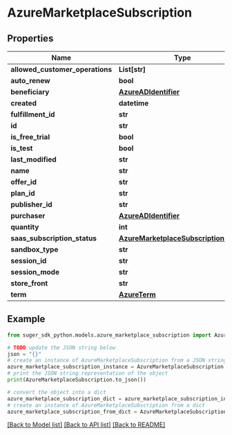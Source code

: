 # AzureMarketplaceSubscription


## Properties

Name | Type | Description | Notes
------------ | ------------- | ------------- | -------------
**allowed_customer_operations** | **List[str]** |  | [optional] 
**auto_renew** | **bool** |  | [optional] 
**beneficiary** | [**AzureADIdentifier**](AzureADIdentifier.md) |  | [optional] 
**created** | **datetime** |  | [optional] 
**fulfillment_id** | **str** |  | [optional] 
**id** | **str** |  | [optional] 
**is_free_trial** | **bool** |  | [optional] 
**is_test** | **bool** |  | [optional] 
**last_modified** | **str** |  | [optional] 
**name** | **str** |  | [optional] 
**offer_id** | **str** |  | [optional] 
**plan_id** | **str** |  | [optional] 
**publisher_id** | **str** |  | [optional] 
**purchaser** | [**AzureADIdentifier**](AzureADIdentifier.md) |  | [optional] 
**quantity** | **int** |  | [optional] 
**saas_subscription_status** | [**AzureMarketplaceSubscriptionStatus**](AzureMarketplaceSubscriptionStatus.md) |  | [optional] 
**sandbox_type** | **str** |  | [optional] 
**session_id** | **str** |  | [optional] 
**session_mode** | **str** |  | [optional] 
**store_front** | **str** |  | [optional] 
**term** | [**AzureTerm**](AzureTerm.md) |  | [optional] 

## Example

```python
from suger_sdk_python.models.azure_marketplace_subscription import AzureMarketplaceSubscription

# TODO update the JSON string below
json = "{}"
# create an instance of AzureMarketplaceSubscription from a JSON string
azure_marketplace_subscription_instance = AzureMarketplaceSubscription.from_json(json)
# print the JSON string representation of the object
print(AzureMarketplaceSubscription.to_json())

# convert the object into a dict
azure_marketplace_subscription_dict = azure_marketplace_subscription_instance.to_dict()
# create an instance of AzureMarketplaceSubscription from a dict
azure_marketplace_subscription_from_dict = AzureMarketplaceSubscription.from_dict(azure_marketplace_subscription_dict)
```
[[Back to Model list]](../README.md#documentation-for-models) [[Back to API list]](../README.md#documentation-for-api-endpoints) [[Back to README]](../README.md)


